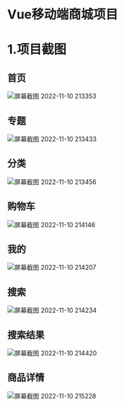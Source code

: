   Vue移动端商城项目
  =
  1.项目截图
  =
  
  首页
  ----
  ![屏幕截图 2022-11-10 213353](https://user-images.githubusercontent.com/111115896/201112547-be449e65-0bc0-421e-bae0-3089310d66fe.jpg)
  
  专题
  ----
  ![屏幕截图 2022-11-10 213433](https://user-images.githubusercontent.com/111115896/201112666-48c37895-9f38-45c3-a6e6-f7444fa74df9.jpg)
  
  分类
  ----
  
![屏幕截图 2022-11-10 213456](https://user-images.githubusercontent.com/111115896/201112745-9982da41-369c-4313-8bea-58ca2a0b77e8.jpg)

  购物车
  ----
  ![屏幕截图 2022-11-10 214146](https://user-images.githubusercontent.com/111115896/201114245-b5820e66-e9ef-4807-9b32-485f82eb3494.jpg)
  
  我的
  ----
![屏幕截图 2022-11-10 214207](https://user-images.githubusercontent.com/111115896/201114328-cf229275-183b-4c15-a5ed-045c98bb9be5.jpg) 

 搜索
 ----
 
![屏幕截图 2022-11-10 214234](https://user-images.githubusercontent.com/111115896/201114578-07d4417c-c5b5-4975-9f66-cafce2229adc.jpg)

 搜索结果
 ----
 ![屏幕截图 2022-11-10 214420](https://user-images.githubusercontent.com/111115896/201114743-c7eb5159-9fff-441e-a626-33f262d14481.jpg)
 
 商品详情
 ----
![屏幕截图 2022-11-10 215228](https://user-images.githubusercontent.com/111115896/201114794-381f8b01-6b7d-40f1-99a0-ecc1a6893f08.jpg)
